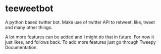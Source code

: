 # teeweetbot
A python based twitter bot. Make use of twitter API to retweet, like, tweet  and many other things.

A lot more features can be added and I might do that in future. 
For now it just likes, and follows back. To add more features just go through Tweepy Documentation.
